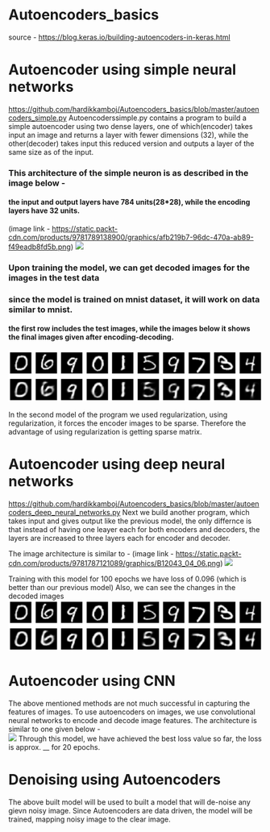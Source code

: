 # Autoencoders_basics
source - https://blog.keras.io/building-autoencoders-in-keras.html
# Autoencoder using simple neural networks
https://github.com/hardikkamboj/Autoencoders_basics/blob/master/autoencoders_simple.py
Autoencoderssimple.py contains a program to build a simple autoencoder using two dense layers, one of which(encoder) takes input an image 
and returns a layer with fewer dimensions (32), while the other(decoder) takes input this reduced version and outputs a layer of the same 
size as of the input.

### This architecture of the simple neuron is as described in the image below - 
#### the input and output layers have 784 units(28*28), while the encoding layers have 32 units.
(image link - https://static.packt-cdn.com/products/9781789138900/graphics/afb219b7-96dc-470a-ab89-f49eadb8fd5b.png)
![](https://static.packt-cdn.com/products/9781789138900/graphics/afb219b7-96dc-470a-ab89-f49eadb8fd5b.png)


### Upon training the model, we can get decoded images for the images in the test data
### since the model is trained on mnist dataset, it will work on data similar to mnist. 
#### the first row includes the test images, while the images below it shows the final images given after encoding-decoding.
![](simple_autoencoder.png)

In the second model of the program we used regularization, using regularization, it forces the encoder images to be sparse.
Therefore the advantage of using regularization is getting sparse matrix.

# Autoencoder using deep neural networks 
https://github.com/hardikkamboj/Autoencoders_basics/blob/master/autoencoders_deep_neural_networks.py
Next we build another program, which takes input and gives output like the previous model, the only differnce is that instead of having
one leayer each for both encoders and decoders, the layers are increased to three layers each for encoder and decoder.

The image architecture is similar to - 
(image link - https://static.packt-cdn.com/products/9781787121089/graphics/B12043_04_06.png)
![](https://static.packt-cdn.com/products/9781787121089/graphics/B12043_04_06.png)

Training with this model for 100 epochs we have loss of 0.096 (which is better than our previous model)
Also, we can see the changes in the decoded images
![](deep_autoencoders.png)

# Autoencoder using CNN
The above mentioned methods are not much successful in capturing the features of images. To use autoencoders on images, we use 
convolutional neural networks to encode and decode image features.
The architecture is similar to one given below -  
![](https://www.google.com/url?sa=i&url=https%3A%2F%2Ftowardsdatascience.com%2Fconvolutional-autoencoders-for-image-noise-reduction-32fce9fc1763&psig=AOvVaw284j7R2N0HN_zfLnzXOE96&ust=1589775715318000&source=images&cd=vfe&ved=0CAIQjRxqFwoTCOiGz6KGuukCFQAAAAAdAAAAABAD)
Through this model, we have achieved the best loss value so far, the loss is approx. __ for 20 epochs.

# Denoising using Autoencoders
The above built model will be used to built a model that will de-noise any gievn noisy image. Since Autoencoders are data driven, the
model will be trained, mapping noisy image to the clear image.
